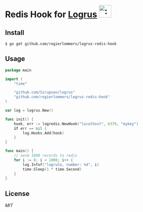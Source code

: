 # Redis Hook for [Logrus](https://github.com/Sirupsen/logrus) <img src="http://i.imgur.com/hTeVwmJ.png" width="40" height="40" alt=":walrus:" class="emoji" title=":walrus:"/>

## Install

```shell
$ go get github.com/rogierlommers/logrus-redis-hook
```

## Usage

```go
package main

import (
	"time"

	"github.com/Sirupsen/logrus"
	"github.com/rogierlommers/logrus-redis-hook"
)

var log = logrus.New()

func init() {
	hook, err := logredis.NewHook("localhost", 6379, "mykey")
	if err == nil {
		log.Hooks.Add(hook)
	}
}

func main() {
	// send 1000 records to redis
	for i := 0; i < 1000; i++ {
		log.Infof("logrule, number: %d", i)
		time.Sleep(1 * time.Second)
	}
}
```

## License
*MIT*
